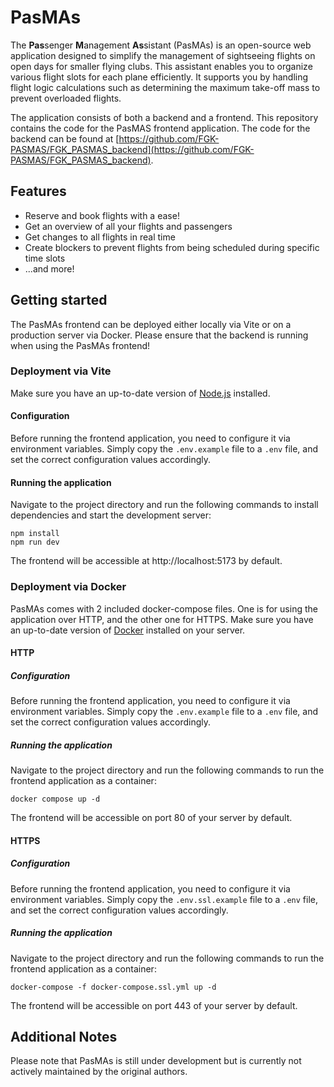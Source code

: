 # PasMAs

The **Pas**senger **M**anagement **As**sistant (PasMAs) is an open-source web application designed to simplify the management of sightseeing flights on open days for smaller flying clubs. This assistant enables you to organize various flight slots for each plane efficiently. It supports you by handling flight logic calculations such as determining the maximum take-off mass to prevent overloaded flights. 

The application consists of both a backend and a frontend. This repository contains the code for the PasMAS frontend application. The code for the backend can be found at [https://github.com/FGK-PASMAS/FGK_PASMAS_backend](https://github.com/FGK-PASMAS/FGK_PASMAS_backend).

## Features

- Reserve and book flights with a ease!
- Get an overview of all your flights and passengers
- Get changes to all flights in real time
- Create blockers to prevent flights from being scheduled during specific time slots
- ...and more!

## Getting started 

The PasMAs frontend can be deployed either locally via Vite or on a production server via Docker. Please ensure that the backend is running when using the PasMAs frontend!

### Deployment via Vite

Make sure you have an up-to-date version of [Node.js](https://nodejs.org/en) installed.

#### Configuration

Before running the frontend application, you need to configure it via environment variables. Simply copy the `.env.example` file to a `.env` file, and set the correct configuration values accordingly.

#### Running the application

Navigate to the project directory and run the following commands to install dependencies and start the development server:

```
npm install
npm run dev
```

The frontend will be accessible at http://localhost:5173 by default.

### Deployment via Docker

PasMAs comes with 2 included docker-compose files. One is for using the application over HTTP, and the other one for HTTPS. Make sure you have an up-to-date version of [Docker](https://www.docker.com/) installed on your server.

#### HTTP

##### Configuration

Before running the frontend application, you need to configure it via environment variables. Simply copy the `.env.example` file to a `.env` file, and set the correct configuration values accordingly.

##### Running the application

Navigate to the project directory and run the following commands to run the frontend application as a container:

```
docker compose up -d
```

The frontend will be accessible on port 80 of your server by default.

#### HTTPS

##### Configuration

Before running the frontend application, you need to configure it via environment variables. Simply copy the `.env.ssl.example` file to a `.env` file, and set the correct configuration values accordingly.

##### Running the application

Navigate to the project directory and run the following commands to run the frontend application as a container:

```
docker-compose -f docker-compose.ssl.yml up -d
```

The frontend will be accessible on port 443 of your server by default.

## Additional Notes

Please note that PasMAs is still under development but is currently not actively maintained by the original authors.
